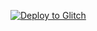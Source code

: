 </a>[![Deploy to Glitch](https://binbashbanana.github.io/deploy-buttons/buttons/remade/glitch.svg)](https://glitch.com/edit/#!/import/github/{user}/{repository}https://github.com/NebulaServices/Nebula)
